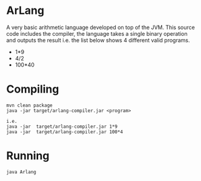 # ArLang
A very basic arithmetic language developed on top of the JVM.
This source code includes the compiler, the language
takes a single binary operation and outputs the result
i.e. the list below shows 4 different valid programs.

 - 1*9
 - 4/2
 - 100*40

# Compiling

    mvn clean package
    java -jar target/arlang-compiler.jar <program>
    
    i.e.
    java -jar  target/arlang-compiler.jar 1*9
    java -jar  target/arlang-compiler.jar 100*4
    

# Running
    
    java Arlang
